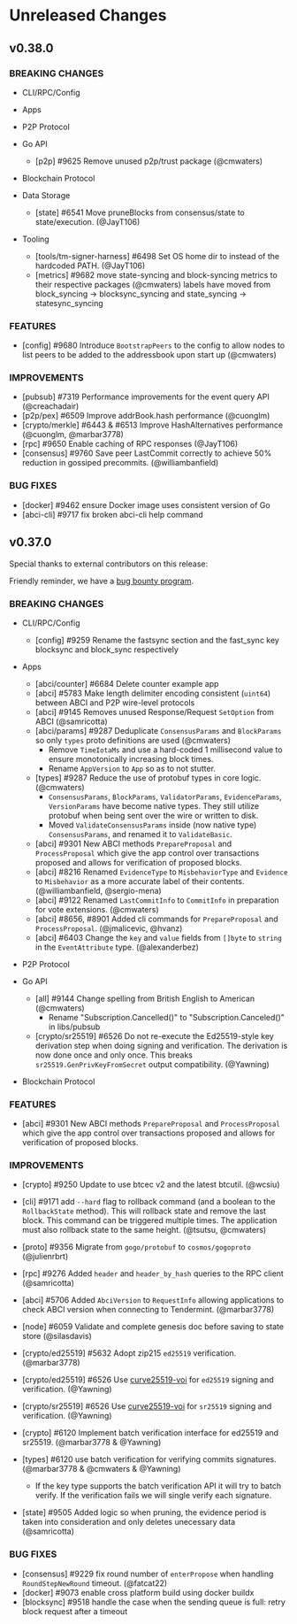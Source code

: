 # Unreleased Changes

## v0.38.0

### BREAKING CHANGES

- CLI/RPC/Config

- Apps

- P2P Protocol

- Go API
    - [p2p] \#9625 Remove unused p2p/trust package (@cmwaters)

- Blockchain Protocol

- Data Storage
    - [state] \#6541 Move pruneBlocks from consensus/state to state/execution. (@JayT106)

- Tooling
    - [tools/tm-signer-harness] \#6498 Set OS home dir to instead of the hardcoded PATH. (@JayT106)
    - [metrics] \#9682 move state-syncing and block-syncing metrics to their respective packages (@cmwaters)
    labels have moved from block_syncing -> blocksync_syncing and state_syncing -> statesync_syncing

### FEATURES

- [config] \#9680 Introduce `BootstrapPeers` to the config to allow nodes to list peers to be added to
  the addressbook upon start up (@cmwaters)

### IMPROVEMENTS

- [pubsub] \#7319 Performance improvements for the event query API (@creachadair)
- [p2p/pex] \#6509 Improve addrBook.hash performance (@cuonglm)
- [crypto/merkle] \#6443 & \#6513 Improve HashAlternatives performance (@cuonglm, @marbar3778)
- [rpc] \#9650 Enable caching of RPC responses (@JayT106)
- [consensus] \#9760 Save peer LastCommit correctly to achieve 50% reduction in gossiped precommits. (@williambanfield)

### BUG FIXES

- [docker] \#9462 ensure Docker image uses consistent version of Go
- [abci-cli] \#9717 fix broken abci-cli help command

## v0.37.0

Special thanks to external contributors on this release:

Friendly reminder, we have a [bug bounty program](https://hackerone.com/tendermint).

### BREAKING CHANGES

- CLI/RPC/Config
    - [config] \#9259 Rename the fastsync section and the fast_sync key blocksync and block_sync respectively

- Apps
    - [abci/counter] \#6684 Delete counter example app
    - [abci] \#5783 Make length delimiter encoding consistent (`uint64`) between ABCI and P2P wire-level protocols
    - [abci] \#9145 Removes unused Response/Request `SetOption` from ABCI (@samricotta)
    - [abci/params] \#9287 Deduplicate `ConsensusParams` and `BlockParams` so only `types` proto definitions are used (@cmwaters)
        - Remove `TimeIotaMs` and use a hard-coded 1 millisecond value to ensure monotonically increasing block times.
        - Rename `AppVersion` to `App` so as to not stutter.
    - [types] \#9287 Reduce the use of protobuf types in core logic. (@cmwaters)
        - `ConsensusParams`, `BlockParams`, `ValidatorParams`, `EvidenceParams`, `VersionParams` have become native types.
      They still utilize protobuf when being sent over the wire or written to disk.
        - Moved `ValidateConsensusParams` inside (now native type) `ConsensusParams`, and renamed it to `ValidateBasic`.
    - [abci] \#9301 New ABCI methods `PrepareProposal` and `ProcessProposal` which give the app control over transactions proposed and allows for verification of proposed blocks.
    - [abci] \#8216 Renamed `EvidenceType` to `MisbehaviorType` and `Evidence` to `Misbehavior` as a more accurate label of their contents. (@williambanfield, @sergio-mena)
    - [abci] \#9122 Renamed `LastCommitInfo` to `CommitInfo` in preparation for vote extensions. (@cmwaters)
    - [abci] \#8656, \#8901 Added cli commands for `PrepareProposal` and `ProcessProposal`. (@jmalicevic, @hvanz)
    - [abci] \#6403 Change the `key` and `value` fields from `[]byte` to `string` in the `EventAttribute` type. (@alexanderbez)

- P2P Protocol

- Go API
    - [all] \#9144 Change spelling from British English to American (@cmwaters)
        - Rename "Subscription.Cancelled()" to "Subscription.Canceled()" in libs/pubsub
    - [crypto/sr25519] \#6526 Do not re-execute the Ed25519-style key derivation step when doing signing and verification.  The derivation is now done once and only once.  This breaks `sr25519.GenPrivKeyFromSecret` output compatibility. (@Yawning)

- Blockchain Protocol

### FEATURES

- [abci] \#9301 New ABCI methods `PrepareProposal` and `ProcessProposal` which give the app control over transactions proposed and allows for verification of proposed blocks.

### IMPROVEMENTS

- [crypto] \#9250 Update to use btcec v2 and the latest btcutil. (@wcsiu)

- [cli] \#9171 add `--hard` flag to rollback command (and a boolean to the `RollbackState` method). This will rollback
  state and remove the last block. This command can be triggered multiple times. The application must also rollback
  state to the same height. (@tsutsu, @cmwaters)
- [proto] \#9356 Migrate from `gogo/protobuf` to `cosmos/gogoproto` (@julienrbrt)
- [rpc] \#9276 Added `header` and `header_by_hash` queries to the RPC client (@samricotta)
- [abci] \#5706 Added `AbciVersion` to `RequestInfo` allowing applications to check ABCI version when connecting to Tendermint. (@marbar3778)
- [node] \#6059 Validate and complete genesis doc before saving to state store (@silasdavis)

- [crypto/ed25519] \#5632 Adopt zip215 `ed25519` verification. (@marbar3778)
- [crypto/ed25519] \#6526 Use [curve25519-voi](https://github.com/oasisprotocol/curve25519-voi) for `ed25519` signing and verification. (@Yawning)
- [crypto/sr25519] \#6526 Use [curve25519-voi](https://github.com/oasisprotocol/curve25519-voi) for `sr25519` signing and verification. (@Yawning)
- [crypto] \#6120 Implement batch verification interface for ed25519 and sr25519. (@marbar3778 & @Yawning)
- [types] \#6120 use batch verification for verifying commits signatures. (@marbar3778 & @cmwaters & @Yawning)
    - If the key type supports the batch verification API it will try to batch verify. If the verification fails we will single verify each signature.
- [state] \#9505 Added logic so when pruning, the evidence period is taken into consideration and only deletes unecessary data (@samricotta)

### BUG FIXES

- [consensus] \#9229 fix round number of `enterPropose` when handling `RoundStepNewRound` timeout. (@fatcat22)
- [docker] \#9073 enable cross platform build using docker buildx
- [blocksync] \#9518 handle the case when the sending queue is full: retry block request after a timeout
